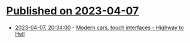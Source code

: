 # [Published on 2023-04-07](index.md)

* [2023-04-07, 20:34:00](https://lobste.rs/s/aux2vz/modern_cars_touch_interfaces_highway) - [Modern cars, touch interfaces - Highway to Hell](https://www.dedoimedo.com/life/cars-touch.html)
